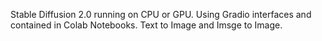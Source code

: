 Stable Diffusion 2.0 running on CPU or GPU. Using Gradio interfaces and contained in Colab Notebooks.
Text to Image and Imsge to Image.
